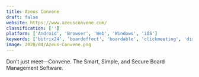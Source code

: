 ```yaml
---
title: Azeus Convene
draft: false 
website: https://www.azeusconvene.com/
classification: ['']
platform: ['Android', 'Browser', 'Web', 'Windows', 'iOS']
keywords: ['bitrix24', 'boardeffect', 'boardable', 'clickmeeting', 'directorpoint', 'flock', 'html5_virtual_classroom', 'huddle', 'jira', 'onboard', 'onstream_webinars', 'samepage', 'slack', 'startmeeting', 'zoho_meeting']
image: 2020/04/Azeus-Convene.png
---
```

Don’t just meet—Convene. The Smart, Simple, and Secure Board Management Software.